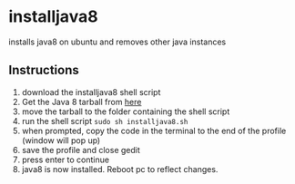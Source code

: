 # installjava8
installs java8 on ubuntu and removes other java instances
## Instructions
1. download the installjava8 shell script
2. Get the Java 8 tarball from [here](https://www.oracle.com/technetwork/java/javase/downloads/jdk8-downloads-2133151.html)
3. move the tarball to the folder containing the shell script
4. run the shell script ```sudo sh installjava8.sh```
5. when prompted, copy the code in the terminal to the end of the profile (window will pop up)
6. save the profile and close gedit
7. press enter to continue
8. java8 is now installed. Reboot pc to reflect changes.
